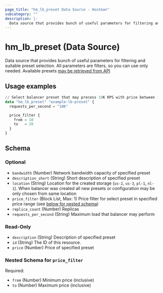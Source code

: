 ```yaml
---
page_title: "hm_lb_preset Data Source - Hostman"
subcategory: ""
description: |-
  Data source that provides bunch of useful parameters for filtering and suitable preset selection. All parameters are filters, so you can use only needed. Available presets may be retrieved from API https://hostman.com/api/v1/presets/balancers
---
```


# hm_lb_preset (Data Source)

Data source that provides bunch of useful parameters for filtering and suitable preset selection. All parameters are filters, so you can use only needed. Available presets [may be retrieved from API](https://hostman.com/api/v1/presets/balancers)

## Usage examples

```terraform
// Select balancer preset that may process 10K RPS with price between 10 and 20 dollars
data "hm_lb_preset" "example-lb-preset" {
  requests_per_second = "10K"

  price_filter {
    from = 10
    to   = 20
  }
}
```

<!-- schema generated by tfplugindocs -->
## Schema

### Optional

- `bandwidth` (Number) Network bandwidth capacity of specified preset
- `description_short` (String) Short description of specified preset
- `location` (String) Location for the created storage (`us-2`, `us-3`, `pl-1`, `nl-1`). When balancer was created all new presets or configuration may be only chosen from same location
- `price_filter` (Block List, Max: 1) Price filter for select preset in specified price range (see [below for nested schema](#nestedblock--price_filter))
- `replica_count` (Number) Replicas
- `requests_per_second` (String) Maximum load that balancer may perform

### Read-Only

- `description` (String) Description of specified preset
- `id` (String) The ID of this resource.
- `price` (Number) Price of specified preset

<a id="nestedblock--price_filter"></a>
### Nested Schema for `price_filter`

Required:

- `from` (Number) Minimum price (inclusive)
- `to` (Number) Maximum price (inclusive)

